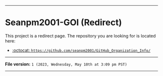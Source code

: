 
***

# Seanpm2001-GOI (Redirect)

This project is a redirect page. The repository you are looking for is located here:

- [:octocat: `https://github.com/seanpm2001/GitHub_Organization_Info/`](https://github.com/seanpm2001/GitHub_Organization_Info/)

***

**File version:** `1 (2023, Wednesday, May 10th at 3:09 pm PST)`

***
